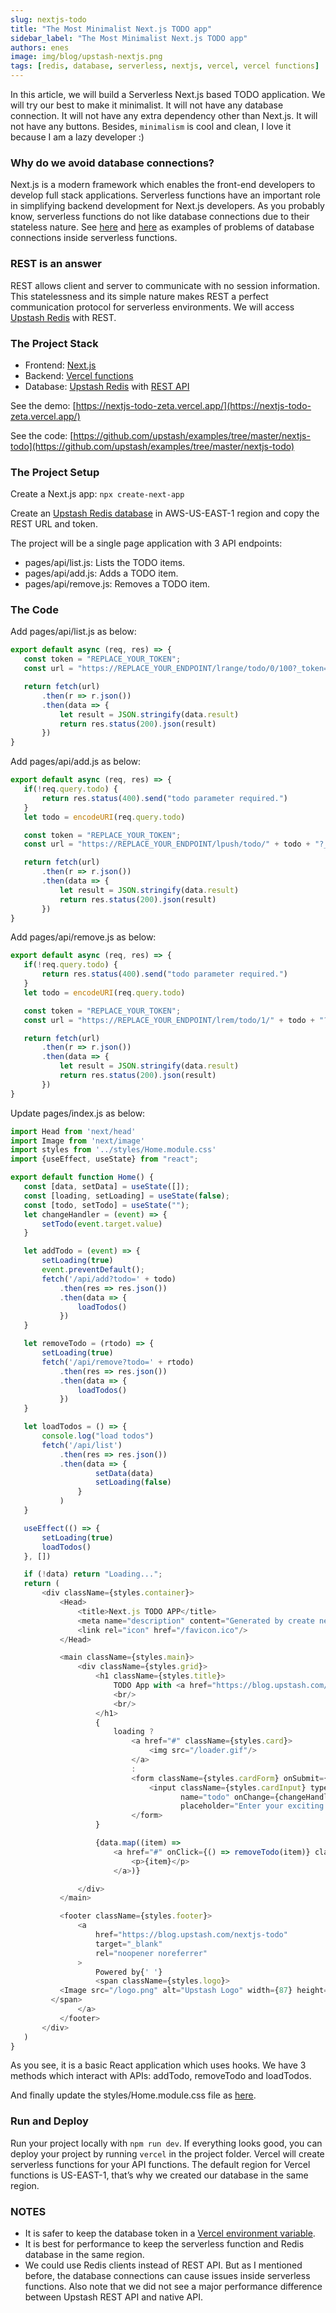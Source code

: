 ```yaml
---
slug: nextjs-todo
title: "The Most Minimalist Next.js TODO app"
sidebar_label: "The Most Minimalist Next.js TODO app"
authors: enes
image: img/blog/upstash-nextjs.png
tags: [redis, database, serverless, nextjs, vercel, vercel functions]
---
```


In this article, we will build a Serverless Next.js based TODO application. We will try our best to make it minimalist. It will not have any database connection. It will not have any extra dependency other than Next.js. It will not have any buttons. Besides, `minimalism` is cool and clean, I love it because I am a lazy developer :)


### Why do we avoid database connections?

Next.js is a modern framework which enables the front-end developers to develop full stack applications. Serverless functions have an important role in simplifying backend development for Next.js developers. As you probably know, serverless functions do not like database connections due to their stateless nature. See [here](https://stackoverflow.com/questions/63208960/vercel-creates-new-db-connection-for-every-request) and [here](https://blog.upstash.com/serverless-database-connections) as examples of problems of database connections inside serverless functions.

<!--truncate-->


### REST is an answer

REST allows client and server to communicate with no session information. This statelessness and its simple nature makes REST a perfect communication protocol for serverless environments. We will access [Upstash Redis](https://upstash.com/) with REST.


### The Project Stack

* Frontend: [Next.js](https://nextjs.org/)
* Backend: [Vercel functions](https://vercel.com/docs/serverless-functions/introduction)
* Database: [Upstash Redis](https://upstash.com) with [REST API](https://docs.upstash.com/features/restapi)

See the demo: [https://nextjs-todo-zeta.vercel.app/](https://nextjs-todo-zeta.vercel.app/)

See the code: [https://github.com/upstash/examples/tree/master/nextjs-todo](https://github.com/upstash/examples/tree/master/nextjs-todo)


### The Project Setup

Create a Next.js app: `npx create-next-app`

Create an [Upstash Redis database](https://console.upstash.com) in AWS-US-EAST-1 region and copy the REST URL and token.

The project will be a single page application with 3 API endpoints:



* pages/api/list.js: Lists the TODO items.
* pages/api/add.js: Adds a TODO item.
* pages/api/remove.js: Removes a TODO item.


###  The Code

Add pages/api/list.js as below:


``` javascript
export default async (req, res) => {
   const token = "REPLACE_YOUR_TOKEN";
   const url = "https://REPLACE_YOUR_ENDPOINT/lrange/todo/0/100?_token=" + token;

   return fetch(url)
       .then(r => r.json())
       .then(data => {
           let result = JSON.stringify(data.result)
           return res.status(200).json(result)
       })
}
```


Add pages/api/add.js as below:


``` javascript
export default async (req, res) => {
   if(!req.query.todo) {
       return res.status(400).send("todo parameter required.")
   }
   let todo = encodeURI(req.query.todo)

   const token = "REPLACE_YOUR_TOKEN";
   const url = "https://REPLACE_YOUR_ENDPOINT/lpush/todo/" + todo + "?_token=" + token;

   return fetch(url)
       .then(r => r.json())
       .then(data => {
           let result = JSON.stringify(data.result)
           return res.status(200).json(result)
       })
}
```


Add pages/api/remove.js as below:


``` javascript
export default async (req, res) => {
   if(!req.query.todo) {
       return res.status(400).send("todo parameter required.")
   }
   let todo = encodeURI(req.query.todo)

   const token = "REPLACE_YOUR_TOKEN";
   const url = "https://REPLACE_YOUR_ENDPOINT/lrem/todo/1/" + todo + "?_token=" + token;

   return fetch(url)
       .then(r => r.json())
       .then(data => {
           let result = JSON.stringify(data.result)
           return res.status(200).json(result)
       })
}
```


Update pages/index.js as below:


``` javascript
import Head from 'next/head'
import Image from 'next/image'
import styles from '../styles/Home.module.css'
import {useEffect, useState} from "react";

export default function Home() {
   const [data, setData] = useState([]);
   const [loading, setLoading] = useState(false);
   const [todo, setTodo] = useState("");
   let changeHandler = (event) => {
       setTodo(event.target.value)
   }

   let addTodo = (event) => {
       setLoading(true)
       event.preventDefault();
       fetch('/api/add?todo=' + todo)
           .then(res => res.json())
           .then(data => {
               loadTodos()
           })
   }

   let removeTodo = (rtodo) => {
       setLoading(true)
       fetch('/api/remove?todo=' + rtodo)
           .then(res => res.json())
           .then(data => {
               loadTodos()
           })
   }

   let loadTodos = () => {
       console.log("load todos")
       fetch('/api/list')
           .then(res => res.json())
           .then(data => {
                   setData(data)
                   setLoading(false)
               }
           )
   }

   useEffect(() => {
       setLoading(true)
       loadTodos()
   }, [])

   if (!data) return "Loading...";
   return (
       <div className={styles.container}>
           <Head>
               <title>Next.js TODO APP</title>
               <meta name="description" content="Generated by create next app"/>
               <link rel="icon" href="/favicon.ico"/>
           </Head>

           <main className={styles.main}>
               <div className={styles.grid}>
                   <h1 className={styles.title}>
                       TODO App with <a href="https://blog.upstash.com/nextjs-todo">Next.js!</a>
                       <br/>
                       <br/>
                   </h1>
                   {
                       loading ?
                           <a href="#" className={styles.card}>
                               <img src="/loader.gif"/>
                           </a>
                           :
                           <form className={styles.cardForm} onSubmit={addTodo}>
                               <input className={styles.cardInput} type="text"
                                      name="todo" onChange={changeHandler}
                                      placeholder="Enter your exciting TODO item!"/>
                           </form>
                   }

                   {data.map((item) =>
                       <a href="#" onClick={() => removeTodo(item)} className={styles.card}>
                           <p>{item}</p>
                       </a>)}

               </div>
           </main>

           <footer className={styles.footer}>
               <a
                   href="https://blog.upstash.com/nextjs-todo"
                   target="_blank"
                   rel="noopener noreferrer"
               >
                   Powered by{' '}
                   <span className={styles.logo}>
           <Image src="/logo.png" alt="Upstash Logo" width={87} height={25}/>
         </span>
               </a>
           </footer>
       </div>
   )
}
```

As you see, it is a basic React application which uses hooks. We have 3 methods which interact with APIs: addTodo, removeTodo and loadTodos.

And finally update the styles/Home.module.css file as [here](https://github.com/upstash/examples/blob/master/nextjs-todo/styles/Home.module.css).


### Run and Deploy

Run your project locally with `npm run dev`. If everything looks good, you can deploy your project by running `vercel` in the project folder. Vercel will create serverless functions for your API functions. The default region for Vercel functions is US-EAST-1, that’s why we created our database in the same region.


### NOTES
* It is safer to keep the database token in a [Vercel environment variable](https://vercel.com/docs/environment-variables).
* It is best for performance to keep the serverless function and Redis database in the same region.
* We could use Redis clients instead of REST API. But as I mentioned before, the database connections can cause issues inside serverless functions. Also note that we did not see a major performance difference between Upstash REST API and native API.